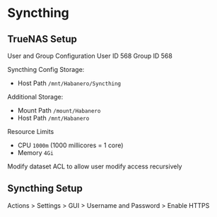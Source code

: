 # Syncthing

## TrueNAS Setup

User and Group Configuration
User ID 568
Group ID 568

Syncthing Config Storage: 
- Host Path `/mnt/Habanero/Syncthing`

Additional Storage: 
- Mount Path `/mount/Habanero`
- Host Path `/mnt/Habanero`

Resource Limits
- CPU `1000m` (1000 millicores = 1 core)
- Memory `4Gi`

Modify dataset ACL to allow user modify access recursively

## Syncthing Setup

Actions > Settings > GUI > Username and Password > Enable HTTPS

